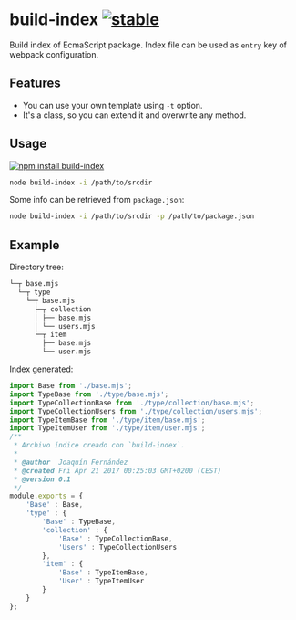 # build-index [![stable](http://badges.github.io/stability-badges/dist/stable.svg)](http://github.com/badges/stability-badges)

Build index of EcmaScript package.
Index file can be used as `entry` key of webpack configuration.

## Features

- You can use your own template using `-t` option.
- It's a class, so you can extend it and overwrite any method.

## Usage

[![npm install build-index](https://nodei.co/npm/build-index.png?compact=true)](https://npmjs.org/package/build-index/)

```bash
node build-index -i /path/to/srcdir
```

Some info can be retrieved from `package.json`:

```bash
node build-index -i /path/to/srcdir -p /path/to/package.json
```

## Example

Directory tree:

```bash
└─┬ base.mjs
  └─┬ type
    └─┬ base.mjs
      ├─┬ collection
      │ ├── base.mjs
      │ └── users.mjs
      └─┬ item
        ├── base.mjs
        └── user.mjs
```

Index generated:

```js
import Base from './base.mjs';
import TypeBase from './type/base.mjs';
import TypeCollectionBase from './type/collection/base.mjs';
import TypeCollectionUsers from './type/collection/users.mjs';
import TypeItemBase from './type/item/base.mjs';
import TypeItemUser from './type/item/user.mjs';
/**
 * Archivo índice creado con `build-index`.
 *
 * @author  Joaquín Fernández
 * @created Fri Apr 21 2017 00:25:03 GMT+0200 (CEST)
 * @version 0.1
 */
module.exports = {
    'Base' : Base,
    'type' : {
        'Base' : TypeBase,
        'collection' : {
            'Base' : TypeCollectionBase,
            'Users' : TypeCollectionUsers
        },
        'item' : {
            'Base' : TypeItemBase,
            'User' : TypeItemUser
        }
    }
};
```
